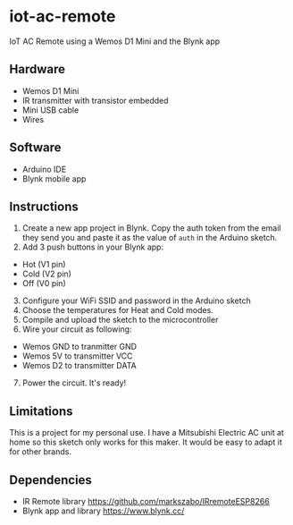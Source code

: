 # iot-ac-remote
IoT AC Remote using a Wemos D1 Mini and the Blynk app

## Hardware
- Wemos D1 Mini
- IR transmitter with transistor embedded
- Mini USB cable
- Wires

## Software
- Arduino IDE
- Blynk mobile app

## Instructions
1. Create a new app project in Blynk. Copy the auth token from the email they send you and paste it as the value of `auth` in the Arduino sketch.
2. Add 3 push buttons in your Blynk app:
  - Hot (V1 pin)
  - Cold (V2 pin)
  - Off (V0 pin)
3. Configure your WiFi SSID and password in the Arduino sketch
4. Choose the temperatures for Heat and Cold modes.
5. Compile and upload the sketch to the microcontroller
6. Wire your circuit as following:
  - Wemos GND to tranmitter GND
  - Wemos 5V to transmitter VCC
  - Wemos D2 to transmitter DATA
7. Power the circuit. It's ready!

## Limitations
This is a project for my personal use. I have a Mitsubishi Electric AC unit at home so this sketch only works for this maker. It would be easy to adapt it for other brands.

## Dependencies
- IR Remote library https://github.com/markszabo/IRremoteESP8266
- Blynk app and library https://www.blynk.cc/

